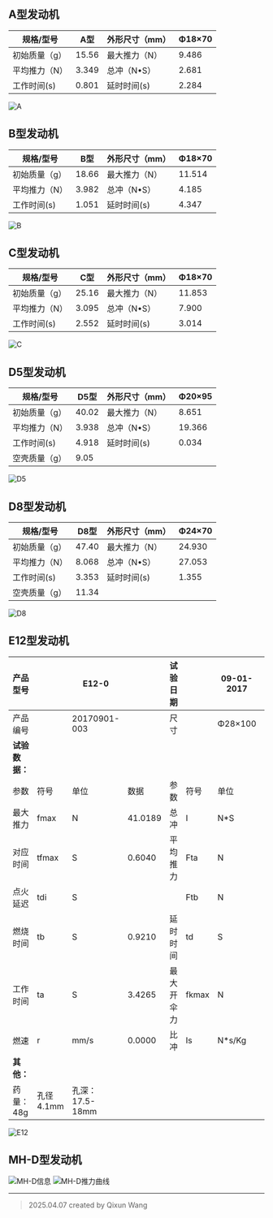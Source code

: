## A型发动机

| 规格/型号   | A型    | 外形尺寸（mm） | Φ18×70 |
| ------- | ----- | -------- | ------ |
| 初始质量（g） | 15.56 | 最大推力（N）  | 9.486  |
| 平均推力（N） | 3.349 | 总冲（N•S）  | 2.681  |
| 工作时间(s) | 0.801 | 延时时间(s)  | 2.284  |

![A](../img/发动机基本信息表/A.png) 

## B型发动机

| 规格/型号   | B型    | 外形尺寸（mm） | Φ18×70 |
| ------- | ----- | -------- | ------ |
| 初始质量（g） | 18.66 | 最大推力（N）  | 11.514 |
| 平均推力（N） | 3.982 | 总冲（N•S）  | 4.185  |
| 工作时间(s) | 1.051 | 延时时间(s)  | 4.347  |

![B](../img/发动机基本信息表/B.png)

## C型发动机

| 规格/型号   | C型    | 外形尺寸（mm） | Φ18×70 |
| ------- | ----- | -------- | ------ |
| 初始质量（g） | 25.16 | 最大推力（N）  | 11.853 |
| 平均推力（N） | 3.095 | 总冲（N•S）  | 7.900  |
| 工作时间(s) | 2.552 | 延时时间(s)  | 3.014  |

![C](../img/发动机基本信息表/C.png)

## D5型发动机

| 规格/型号                                                                | D5型   | 外形尺寸（mm） | Φ20×95 |
| -------------------------------------------------------------------- | ----- | -------- | ------ |
| 初始质量（g）                                                              | 40.02 | 最大推力（N）  | 8.651  |
| 平均推力（N）                                                              | 3.938 | 总冲（N•S）  | 19.366 |
| 工作时间(s)                                                              | 4.918 | 延时时间(s)  | 0.034  |
| 空壳质量（g）                                                              | 9.05  |          |        |

![D5](../img/发动机基本信息表/D5.png)

## D8型发动机

| 规格/型号                                                                | D8型   | 外形尺寸（mm） | Φ24×70 |
| -------------------------------------------------------------------- | ----- | -------- | ------ |
| 初始质量（g）                                                              | 47.40 | 最大推力（N）  | 24.930 |
| 平均推力（N）                                                              | 8.068 | 总冲（N•S）  | 27.053 |
| 工作时间(s)                                                              | 3.353 | 延时时间(s)  | 1.355  |
| 空壳质量（g）                                                              | 11.34 |          |        |

![D8](../img/发动机基本信息表/D8.png)

## E12型发动机

| 产品型号      |         | E12-0            |         | 试验日期  |       | 09-01-2017 |         |
| --------- | ------- | ---------------- | ------- | ----- | ----- | ---------- | ------- |
| 产品编号      |         | 20170901-003     |         | 尺寸    |       | Φ28×100    |         |
| **试验数据：** |         |                  |         |       |       |            |         |
| 参数        | 符号      | 单位               | 数据      | 参数    | 符号    | 单位         | 数据      |
| 最大推力      | fmax    | N                | 41.0189 | 总冲    | I     | N*S        | 39.1715 |
| 对应时间      | tfmax   | S                | 0.6040  | 平均推力  | Fta   | N          | 11.4319 |
| 点火延迟      | tdi     | S                |         |       | Ftb   | N          | 17.3258 |
| 燃烧时间      | tb      | S                | 0.9210  | 延时时间  | td    | S          | 0.0050  |
| 工作时间      | ta      | S                | 3.4265  | 最大开伞力 | fkmax | N          |         |
| 燃速        | r       | mm/s             | 0.0000  | 比冲    | Is    | N*s/Kg     | +Inf    |
| **其他：**   |         |                  |         |       |       |            |         |
| 药量：48g    | 孔径4.1mm | 孔深：17.5-18mm<br> |         |       |       |            |         |


![E12](../img/发动机基本信息表/E12.png)
## MH-D型发动机
![MH-D信息](../img/发动机基本信息表/MH-D信息.png)
![MH-D推力曲线](../img/发动机基本信息表/MH-D推力曲线.png)

---
> 2025.04.07 created by Qixun Wang